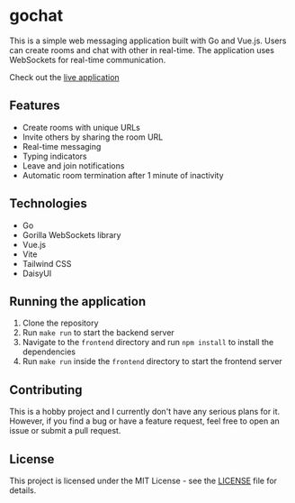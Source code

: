 # gochat

This is a simple web messaging application built with Go and Vue.js. Users can create rooms and chat with other in real-time. The application uses WebSockets for real-time communication.

Check out the [live application](https://chat.olzhasar.com/)

## Features
- Create rooms with unique URLs
- Invite others by sharing the room URL
- Real-time messaging
- Typing indicators
- Leave and join notifications
- Automatic room termination after 1 minute of inactivity

## Technologies
- Go
- Gorilla WebSockets library
- Vue.js
- Vite
- Tailwind CSS
- DaisyUI

## Running the application
1. Clone the repository
2. Run `make run` to start the backend server
3. Navigate to the `frontend` directory and run `npm install` to install the dependencies
4. Run `make run` inside the `frontend` directory to start the frontend server

## Contributing
This is a hobby project and I currently don't have any serious plans for it. However, if you find a bug or have a feature request, feel free to open an issue or submit a pull request.

## License
This project is licensed under the MIT License - see the [LICENSE](LICENSE) file for details.
